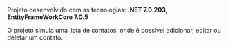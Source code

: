 Projeto desenvolvido com as tecnologias: **.NET 7.0.203, EntityFrameWorkCore 7.0.5**

O projeto simula uma lista de contatos, onde é possível adicionar, editar ou deletar um contato.
